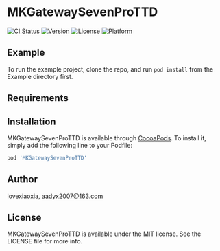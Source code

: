 # MKGatewaySevenProTTD

[![CI Status](https://img.shields.io/travis/lovexiaoxia/MKGatewaySevenProTTD.svg?style=flat)](https://travis-ci.org/lovexiaoxia/MKGatewaySevenProTTD)
[![Version](https://img.shields.io/cocoapods/v/MKGatewaySevenProTTD.svg?style=flat)](https://cocoapods.org/pods/MKGatewaySevenProTTD)
[![License](https://img.shields.io/cocoapods/l/MKGatewaySevenProTTD.svg?style=flat)](https://cocoapods.org/pods/MKGatewaySevenProTTD)
[![Platform](https://img.shields.io/cocoapods/p/MKGatewaySevenProTTD.svg?style=flat)](https://cocoapods.org/pods/MKGatewaySevenProTTD)

## Example

To run the example project, clone the repo, and run `pod install` from the Example directory first.

## Requirements

## Installation

MKGatewaySevenProTTD is available through [CocoaPods](https://cocoapods.org). To install
it, simply add the following line to your Podfile:

```ruby
pod 'MKGatewaySevenProTTD'
```

## Author

lovexiaoxia, aadyx2007@163.com

## License

MKGatewaySevenProTTD is available under the MIT license. See the LICENSE file for more info.
